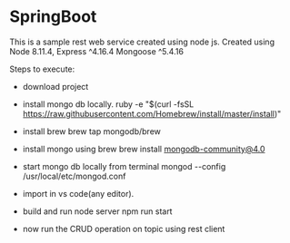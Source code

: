 # SpringBoot

This is a sample rest web service created using node js.
Created using Node 8.11.4, Express ^4.16.4 Mongoose ^5.4.16

Steps to execute:
- download project
- install mongo db locally. 
ruby -e "$(curl -fsSL https://raw.githubusercontent.com/Homebrew/install/master/install)"   
-   install brew
brew tap mongodb/brew   
-   install mongo using brew
brew install mongodb-community@4.0

- start mongo db locally from terminal
mongod --config /usr/local/etc/mongod.conf

- import in vs code(any editor).
- build and run node server
npm run start
- now run the CRUD operation on topic using rest client
